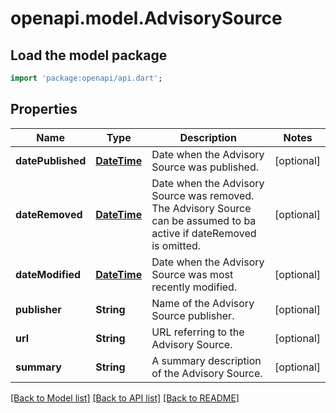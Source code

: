 # openapi.model.AdvisorySource

## Load the model package
```dart
import 'package:openapi/api.dart';
```

## Properties
Name | Type | Description | Notes
------------ | ------------- | ------------- | -------------
**datePublished** | [**DateTime**](DateTime.md) | Date when the Advisory Source was published. | [optional] 
**dateRemoved** | [**DateTime**](DateTime.md) | Date when the Advisory Source was removed.  The Advisory Source can be assumed to ba active if dateRemoved is omitted. | [optional] 
**dateModified** | [**DateTime**](DateTime.md) | Date when the Advisory Source was most recently modified. | [optional] 
**publisher** | **String** | Name of the Advisory Source publisher. | [optional] 
**url** | **String** | URL referring to the Advisory Source. | [optional] 
**summary** | **String** | A summary description of the Advisory Source. | [optional] 

[[Back to Model list]](../README.md#documentation-for-models) [[Back to API list]](../README.md#documentation-for-api-endpoints) [[Back to README]](../README.md)


